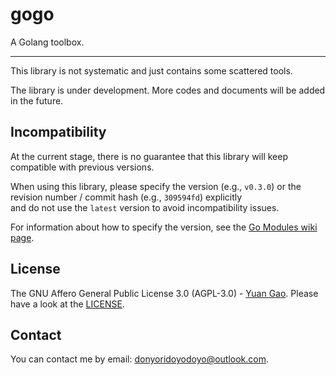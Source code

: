 # gogo

A Golang toolbox.

---

This library is not systematic and just contains some scattered tools.

The library is under development.
More codes and documents will be added in the future.

## Incompatibility

At the current stage, there is no guarantee that
this library will keep compatible with previous versions.

When using this library, please specify the version (e.g., `v0.3.0`) or
the revision number / commit hash (e.g., `309594fd`) explicitly  
and do not use the `latest` version to avoid incompatibility issues.

For information about how to specify the version,
see the [Go Modules wiki page](https://github.com/golang/go/wiki/Modules#how-to-upgrade-and-downgrade-dependencies).

## License

The GNU Affero General Public License 3.0 (AGPL-3.0) - [Yuan Gao](https://github.com/donyori/).
Please have a look at the [LICENSE](LICENSE).

## Contact

You can contact me by email: [<donyoridoyodoyo@outlook.com>](mailto:donyoridoyodoyo@outlook.com).
